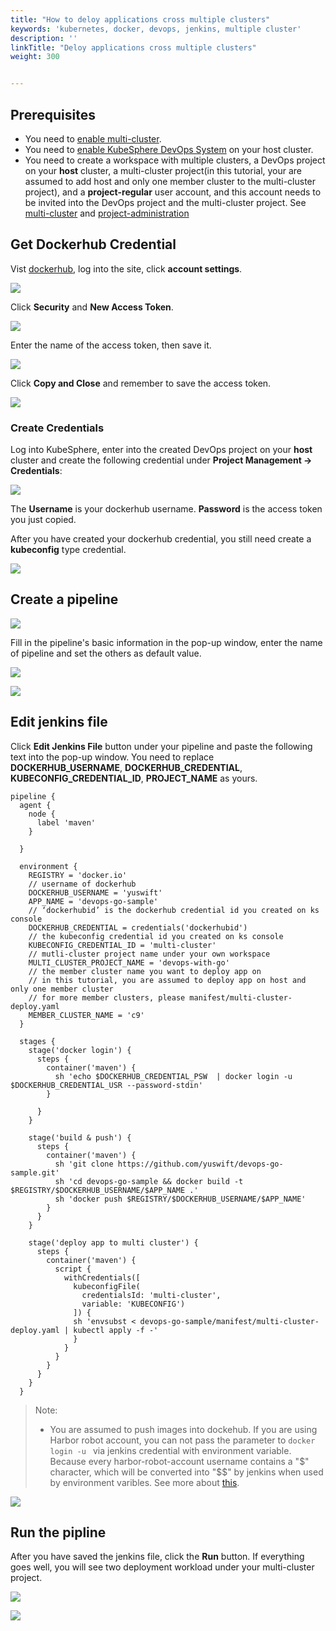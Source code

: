 ```yaml
---
title: "How to deloy applications cross multiple clusters"
keywords: 'kubernetes, docker, devops, jenkins, multiple cluster'
description: ''
linkTitle: "Deloy applications cross multiple clusters"
weight: 300


---
```


## Prerequisites

- You need to [enable multi-cluster](../../../../docs/multicluster-management/).
- You need to [enable KubeSphere DevOps System](../../../../docs/pluggable-components/devops/) on your host cluster.
- You need to create a workspace with multiple clusters, a DevOps project on your **host** cluster, a multi-cluster project(in this tutorial, your are assumed to add host and only one member cluster to the  multi-cluster project), and a **project-regular** user account, and this account needs to be invited into the DevOps project and the multi-cluster project. See [multi-cluster](../../../multicluster-management) and [project-administration](../../../project-administration/project-and-multicluster-project.)

## Get Dockerhub Credential

Vist [dockerhub](https://dockerhub.com), log into the site, click **account settings**.

![](/images/devops/dockerhub-settings.png)

Click **Security** and **New Access Token**.

![](/images/devops/dockerhub-create-token.png)

Enter the name of the access token, then save it.

![](/images/devops/dockerhub-token-ok.png)

Click **Copy and Close** and remember to save the access token.

![](/images/devops/dockerhub-token-copy.png)

### Create Credentials

Log into KubeSphere, enter into the created DevOps project on your **host** cluster and create the following credential under **Project Management → Credentials**:

![](/images/devops/create-dockerhub-id.png)

The **Username** is your dockerhub username. **Password**  is the access token you just copied.

After you have created your dockerhub credential, you still need create a **kubeconfig** type credential.

![](/images/devops/create-kubeconfig.png)

## Create a pipeline

![](/images/devops/ks-console-create-pipline.png)

Fill in the pipeline's basic information in the pop-up window,  enter the name of pipeline and set the others as default value.

![](/images/devops/create-pipline-2.png)

![](/images/devops/create-pipline-3.png)

## Edit jenkins file

Click **Edit Jenkins File** button under your pipeline and paste the following text into the pop-up window. You need to replace **DOCKERHUB_USERNAME**,  **DOCKERHUB_CREDENTIAL**, **KUBECONFIG_CREDENTIAL_ID**, **PROJECT_NAME** as yours.

```pipeline {
pipeline {
  agent {
    node {
      label 'maven'
    }

  }
  
  environment {
    REGISTRY = 'docker.io'
    // username of dockerhub
    DOCKERHUB_USERNAME = 'yuswift'
    APP_NAME = 'devops-go-sample'
    // ‘dockerhubid’ is the dockerhub credential id you created on ks console
    DOCKERHUB_CREDENTIAL = credentials('dockerhubid')
    // the kubeconfig credential id you created on ks console
    KUBECONFIG_CREDENTIAL_ID = 'multi-cluster'
    // mutli-cluster project name under your own workspace
    MULTI_CLUSTER_PROJECT_NAME = 'devops-with-go'
    // the member cluster name you want to deploy app on
    // in this tutorial, you are assumed to deploy app on host and only one member cluster
    // for more member clusters, please manifest/multi-cluster-deploy.yaml
    MEMBER_CLUSTER_NAME = 'c9'
  }  
  
  stages {
    stage('docker login') {
      steps {
        container('maven') {
          sh 'echo $DOCKERHUB_CREDENTIAL_PSW  | docker login -u $DOCKERHUB_CREDENTIAL_USR --password-stdin'
        }

      }
    }
    
    stage('build & push') {
      steps {
        container('maven') {
          sh 'git clone https://github.com/yuswift/devops-go-sample.git'
          sh 'cd devops-go-sample && docker build -t $REGISTRY/$DOCKERHUB_USERNAME/$APP_NAME .'
          sh 'docker push $REGISTRY/$DOCKERHUB_USERNAME/$APP_NAME'
        }
      }
    }
    
    stage('deploy app to multi cluster') {
      steps {
        container('maven') {
          script {
            withCredentials([
              kubeconfigFile(
                credentialsId: 'multi-cluster',
                variable: 'KUBECONFIG')
              ]) {
              sh 'envsubst < devops-go-sample/manifest/multi-cluster-deploy.yaml | kubectl apply -f -'
              }
            }
          }
        }
      }
    }
  }
```

> Note: 
>
> - You are assumed to push images into dockehub. If you are using Harbor robot account, you can not pass the parameter to `docker login -u ` via jenkins credential with environment variable. Because every harbor-robot-account username contains a "\$" character, which will be converted into "\$$" by jenkins when used by environment varibles. See more about [this](https://number1.co.za/rancher-cannot-use-harbor-robot-account-imagepullbackoff-pull-access-denied/).

![](/images/devops/edit-jenkins-file.png)

## Run the pipline

After you have saved the jenkins file, click the **Run** button. If everything goes well, you will see two deployment workload under your multi-cluster project.

![](/images/devops/run-pipline.png)

![](/images/devops/multi-cluster-ok.png)